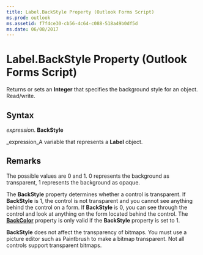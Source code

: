 ```yaml
---
title: Label.BackStyle Property (Outlook Forms Script)
ms.prod: outlook
ms.assetid: f7f4ce30-cb56-4c64-c088-518a49b0df5d
ms.date: 06/08/2017
---
```



# Label.BackStyle Property (Outlook Forms Script)

Returns or sets an **Integer** that specifies the background style for an object. Read/write.


## Syntax

 _expression_. **BackStyle**

 _expression_A variable that represents a **Label** object.


## Remarks

The possible values are 0 and 1. 0 represents the background as transparent, 1 represents the background as opaque.

The **BackStyle** property determines whether a control is transparent. If **BackStyle** is 1, the control is not transparent and you cannot see anything behind the control on a form. If **BackStyle** is 0, you can see through the control and look at anything on the form located behind the control. The **[BackColor](label-backcolor-property-outlook-forms-script.md)** property is only valid if the **BackStyle** property is set to 1.

 **BackStyle** does not affect the transparency of bitmaps. You must use a picture editor such as Paintbrush to make a bitmap transparent. Not all controls support transparent bitmaps.


